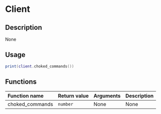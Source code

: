 # Client

## Description
None

## Usage

```lua
print(client.choked_commands())
```

## Functions
|Function name|Return value|Arguments|Description|
|:-|:-|:-|:-|
|choked_commands|`number`|None|None|